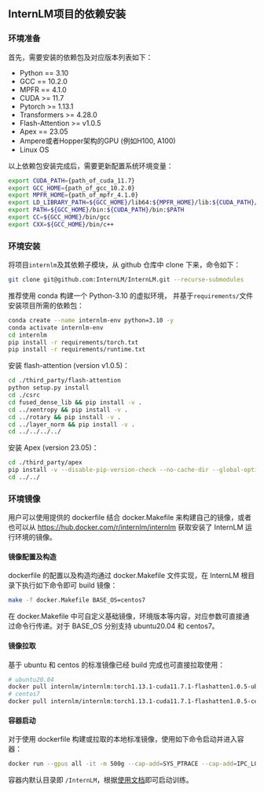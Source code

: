 ## InternLM项目的依赖安装

### 环境准备
首先，需要安装的依赖包及对应版本列表如下：
- Python == 3.10
- GCC == 10.2.0
- MPFR == 4.1.0
- CUDA >= 11.7
- Pytorch >= 1.13.1
- Transformers >= 4.28.0
- Flash-Attention >= v1.0.5
- Apex == 23.05
- Ampere或者Hopper架构的GPU (例如H100, A100)
- Linux OS

以上依赖包安装完成后，需要更新配置系统环境变量：
```bash
export CUDA_PATH={path_of_cuda_11.7}
export GCC_HOME={path_of_gcc_10.2.0}
export MPFR_HOME={path_of_mpfr_4.1.0}
export LD_LIBRARY_PATH=${GCC_HOME}/lib64:${MPFR_HOME}/lib:${CUDA_PATH}/lib64:$LD_LIBRARY_PATH
export PATH=${GCC_HOME}/bin:${CUDA_PATH}/bin:$PATH
export CC=${GCC_HOME}/bin/gcc
export CXX=${GCC_HOME}/bin/c++
```

### 环境安装
将项目`internlm`及其依赖子模块，从 github 仓库中 clone 下来，命令如下：
```bash
git clone git@github.com:InternLM/InternLM.git --recurse-submodules
```

推荐使用 conda 构建一个 Python-3.10 的虚拟环境， 并基于`requirements/`文件安装项目所需的依赖包：
```bash
conda create --name internlm-env python=3.10 -y
conda activate internlm-env
cd internlm
pip install -r requirements/torch.txt 
pip install -r requirements/runtime.txt 
```

安装 flash-attention (version v1.0.5)：
```bash
cd ./third_party/flash-attention
python setup.py install
cd ./csrc
cd fused_dense_lib && pip install -v .
cd ../xentropy && pip install -v .
cd ../rotary && pip install -v .
cd ../layer_norm && pip install -v .
cd ../../../../
```

安装 Apex (version 23.05)：
```bash
cd ./third_party/apex
pip install -v --disable-pip-version-check --no-cache-dir --global-option="--cpp_ext" --global-option="--cuda_ext" ./
cd ../../
```

### 环境镜像
用户可以使用提供的 dockerfile 结合 docker.Makefile 来构建自己的镜像，或者也可以从 https://hub.docker.com/r/internlm/internlm 获取安装了 InternLM 运行环境的镜像。

#### 镜像配置及构造
dockerfile 的配置以及构造均通过 docker.Makefile 文件实现，在 InternLM 根目录下执行如下命令即可 build 镜像：
``` bash
make -f docker.Makefile BASE_OS=centos7
``` 
在 docker.Makefile 中可自定义基础镜像，环境版本等内容，对应参数可直接通过命令行传递。对于 BASE_OS 分别支持 ubuntu20.04 和 centos7。

#### 镜像拉取
基于 ubuntu 和 centos 的标准镜像已经 build 完成也可直接拉取使用：

```bash
# ubuntu20.04
docker pull internlm/internlm:torch1.13.1-cuda11.7.1-flashatten1.0.5-ubuntu20.04
# centos7
docker pull internlm/internlm:torch1.13.1-cuda11.7.1-flashatten1.0.5-centos7
```

#### 容器启动
对于使用 dockerfile 构建或拉取的本地标准镜像，使用如下命令启动并进入容器：
```bash
docker run --gpus all -it -m 500g --cap-add=SYS_PTRACE --cap-add=IPC_LOCK --shm-size 20g --network=host --name myinternlm internlm/internlm:torch1.13.1-cuda11.7.1-flashatten1.0.5-centos7 bash
```
容器内默认目录即 `/InternLM`，根据[使用文档](./usage.md)即可启动训练。
